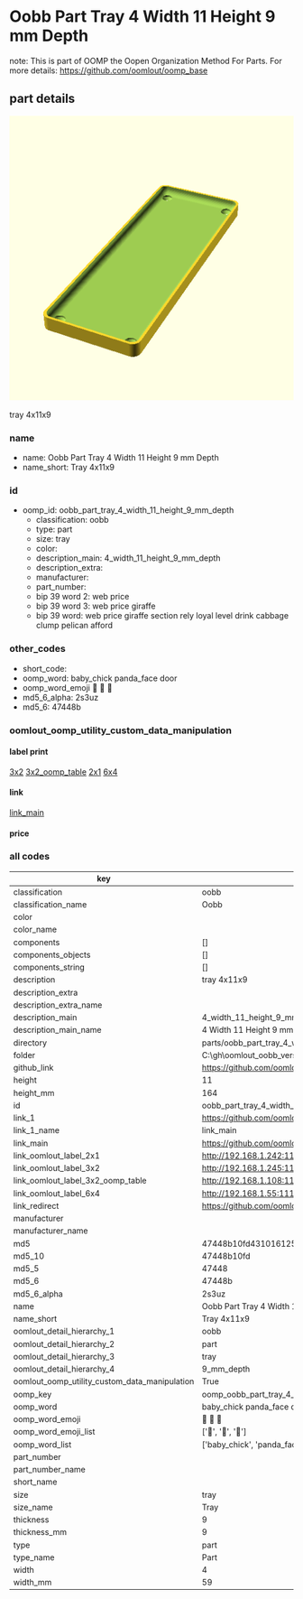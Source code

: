 # Oobb Part Tray 4 Width 11 Height 9 mm Depth  

note: This is part of OOMP the Oopen Organization Method For Parts. For more details: https://github.com/oomlout/oomp_base

##  part details
  

[![](3dpr.png)](3dpr.png)

tray 4x11x9



### name
* name: Oobb Part Tray 4 Width 11 Height 9 mm Depth
* name_short: Tray 4x11x9 
### id
* oomp_id: oobb_part_tray_4_width_11_height_9_mm_depth
  * classification: oobb
  * type: part
  * size: tray
  * color: 
  * description_main: 4_width_11_height_9_mm_depth
  * description_extra: 
  * manufacturer: 
  * part_number: 
  * bip 39 word 2: web price
  * bip 39 word 3: web price giraffe
  * bip 39 word: web price giraffe section rely loyal level drink cabbage clump pelican afford

### other_codes
* short_code: 
* oomp_word: baby_chick panda_face door
* oomp_word_emoji :baby_chick: :panda_face: :door:
* md5_6_alpha: 2s3uz
* md5_6: 47448b






### oomlout_oomp_utility_custom_data_manipulation
#### label print
[3x2](http://192.168.1.245:1112/?label=oomp%202s3uz)
[3x2_oomp_table](http://192.168.1.108:1112/?label=oomp%202s3uz)
[2x1](http://192.168.1.242:1112/?label=oomp%202s3uz)
[6x4](http://192.168.1.55:1112/?label=oomp%202s3uz)    

#### link

[link_main](https://github.com/oomlout/oomlout_oobb_version_4_generated_parts/tree/main/navigation_oomp/oobb/part/tray/4_width_11_height_9_mm_depth/part)                              

#### price







### all codes 
| key | value |  
| --- | --- |  
| classification | oobb |  
| classification_name | Oobb |  
| color |  |  
| color_name |  |  
| components | [] |  
| components_objects | [] |  
| components_string | [] |  
| description | tray 4x11x9 |  
| description_extra |  |  
| description_extra_name |  |  
| description_main | 4_width_11_height_9_mm_depth |  
| description_main_name | 4 Width 11 Height 9 mm Depth |  
| directory | parts/oobb_part_tray_4_width_11_height_9_mm_depth |  
| folder | C:\gh\oomlout_oobb_version_4_generated_parts\parts\oobb_part_tray_4_width_11_height_9_mm_depth |  
| github_link | https://github.com/oomlout/oomlout_oomp_part_src/tree/main/parts/oobb_part_tray_4_width_11_height_9_mm_depth |  
| height | 11 |  
| height_mm | 164 |  
| id | oobb_part_tray_4_width_11_height_9_mm_depth |  
| link_1 | https://github.com/oomlout/oomlout_oobb_version_4_generated_parts/tree/main/navigation_oomp/oobb/part/tray/4_width_11_height_9_mm_depth/part |  
| link_1_name | link_main |  
| link_main | https://github.com/oomlout/oomlout_oobb_version_4_generated_parts/tree/main/navigation_oomp/oobb/part/tray/4_width_11_height_9_mm_depth/part |  
| link_oomlout_label_2x1 | http://192.168.1.242:1112/?label=oomp%202s3uz |  
| link_oomlout_label_3x2 | http://192.168.1.245:1112/?label=oomp%202s3uz |  
| link_oomlout_label_3x2_oomp_table | http://192.168.1.108:1112/?label=oomp%202s3uz |  
| link_oomlout_label_6x4 | http://192.168.1.55:1112/?label=oomp%202s3uz |  
| link_redirect | https://github.com/oomlout/oomlout_oobb_version_4_generated_parts/tree/main/parts/oobb_tray_04_11_09 |  
| manufacturer |  |  
| manufacturer_name |  |  
| md5 | 47448b10fd431016125abc2ac46a9fc6 |  
| md5_10 | 47448b10fd |  
| md5_5 | 47448 |  
| md5_6 | 47448b |  
| md5_6_alpha | 2s3uz |  
| name | Oobb Part Tray 4 Width 11 Height 9 mm Depth |  
| name_short | Tray 4x11x9  |  
| oomlout_detail_hierarchy_1 | oobb |  
| oomlout_detail_hierarchy_2 | part |  
| oomlout_detail_hierarchy_3 | tray |  
| oomlout_detail_hierarchy_4 | 9_mm_depth |  
| oomlout_oomp_utility_custom_data_manipulation | True |  
| oomp_key | oomp_oobb_part_tray_4_width_11_height_9_mm_depth |  
| oomp_word | baby_chick panda_face door |  
| oomp_word_emoji | :baby_chick: :panda_face: :door: |  
| oomp_word_emoji_list | [':baby_chick:', ':panda_face:', ':door:'] |  
| oomp_word_list | ['baby_chick', 'panda_face', 'door'] |  
| part_number |  |  
| part_number_name |  |  
| short_name |  |  
| size | tray |  
| size_name | Tray |  
| thickness | 9 |  
| thickness_mm | 9 |  
| type | part |  
| type_name | Part |  
| width | 4 |  
| width_mm | 59 |  
